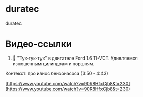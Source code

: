 # duratec
duratec

# Видео-ссылки

1. 🔨 "Тук-тук-тук" в двигателе Ford 1.6 TI-VCT. Удивляемся изношенным цилиндрам и поршням.

Контекст: про износ бензонасоса (3:50 - 4:43)

[https://www.youtube.com/watch?v=90R8HfxCjb8&t=230](https://www.youtube.com/watch?v=90R8HfxCjb8&t=230)